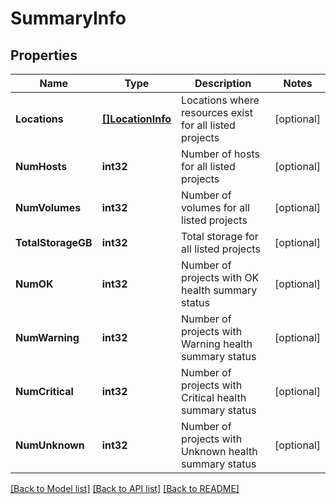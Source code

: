 # SummaryInfo

## Properties

Name | Type | Description | Notes
------------ | ------------- | ------------- | -------------
**Locations** | [**[]LocationInfo**](LocationInfo.md) | Locations where resources exist for all listed projects | [optional] 
**NumHosts** | **int32** | Number of hosts for all listed projects | [optional] 
**NumVolumes** | **int32** | Number of volumes for all listed projects | [optional] 
**TotalStorageGB** | **int32** | Total storage for all listed projects | [optional] 
**NumOK** | **int32** | Number of projects with OK health summary status | [optional] 
**NumWarning** | **int32** | Number of projects with Warning health summary status | [optional] 
**NumCritical** | **int32** | Number of projects with Critical health summary status | [optional] 
**NumUnknown** | **int32** | Number of projects with Unknown health summary status | [optional] 

[[Back to Model list]](../README.md#documentation-for-models) [[Back to API list]](../README.md#documentation-for-api-endpoints) [[Back to README]](../README.md)


